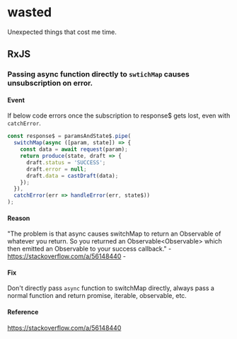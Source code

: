 # wasted
Unexpected things that cost me time.

## RxJS
### Passing async function directly to `swtichMap` causes unsubscription on error.
#### Event
If below code errors once the subscription to response$ gets lost, even with `catchError`.
```ts
const response$ = paramsAndState$.pipe(
  switchMap(async ([param, state]) => {
    const data = await request(param);
    return produce(state, draft => {
      draft.status = 'SUCCESS';
      draft.error = null;
      draft.data = castDraft(data);
    });
  }),
  catchError(err => handleError(err, state$))
);
```
#### Reason
"The problem is that async causes switchMap to return an Observable of whatever you return. So you returned an Observable<Observable<never>> which then emitted an Observable<never> to your success callback." - https://stackoverflow.com/a/56148440 -

#### Fix
Don't directly pass `async` function to switchMap directly, always pass a normal function and return promise, iterable, observable, etc.

#### Reference
https://stackoverflow.com/a/56148440


